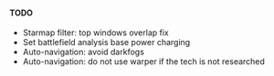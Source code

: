 ﻿#### TODO
* Starmap filter: top windows overlap fix
* Set battlefield analysis base power charging
* Auto-navigation: avoid darkfogs
* Auto-navigation: do not use warper if the tech is not researched
